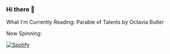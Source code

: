 ### Hi there 👋

What I'm Currently Reading: Parable of Talents by Octavia Butler


Now Spinning: 

[![Spotify](https://spotify-now-playing-amana-ammi.vercel.app/api/spotify)](https://open.spotify.com/user/apollomonk)

<!--
**Amana-Ammi/Amana-Ammi** is a ✨ _special_ ✨ repository because its `README.md` (this file) appears on your GitHub profile.

Here are some ideas to get you started:

- 🔭 I’m currently working on ...
- 🌱 I’m currently learning ...
- 👯 I’m looking to collaborate on ...
- 🤔 I’m looking for help with ...
- 💬 Ask me about ...
- 📫 How to reach me: ...
- 😄 Pronouns: ...
- ⚡ Fun fact: ...
-->
